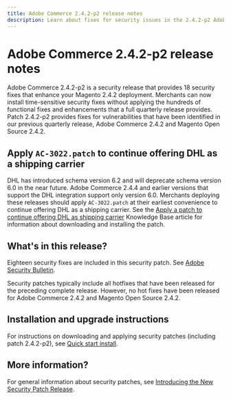 ```yaml
---
title: Adobe Commerce 2.4.2-p2 release notes
description: Learn about fixes for security issues in the 2.4.2-p2 Adobe Commerce release.
---
```


# Adobe Commerce 2.4.2-p2 release notes

Adobe Commerce 2.4.2-p2 is a security release that provides 18 security fixes that enhance your Magento 2.4.2 deployment. Merchants can now install time-sensitive security fixes without applying the hundreds of functional fixes and enhancements that a full quarterly release provides. Patch 2.4.2-p2 provides fixes for vulnerabilities that have been identified in our previous quarterly release, Adobe Commerce 2.4.2 and Magento Open Source 2.4.2.

## Apply `AC-3022.patch` to continue offering DHL as a shipping carrier

DHL has introduced schema version 6.2 and will deprecate schema version 6.0 in the near future. Adobe Commerce 2.4.4 and earlier versions that support the DHL integration support only version 6.0. Merchants deploying these releases should apply `AC-3022.patch` at their earliest convenience to continue offering DHL as a shipping carrier. See the [Apply a patch to continue offering DHL as shipping carrier](https://support.magento.com/hc/en-us/articles/7707818131597-Apply-a-patch-to-continue-offering-DHL-as-shipping-carrier) Knowledge Base article for information about downloading and installing the patch.

## What's in this release?

Eighteen security fixes are included in this security patch. See [Adobe Security Bulletin](https://helpx.adobe.com/security/products/magento/apsb21-64.html).

Security patches typically include all hotfixes that have been released for the preceding complete release. However, no hot fixes have been released for Adobe Commerce 2.4.2 and Magento Open Source 2.4.2.

## Installation and upgrade instructions

For instructions on downloading and applying security patches (including patch 2.4.2-p2), see [Quick start install](../../../installation/composer.md).

## More information?

For general information about security patches, see [Introducing the New Security Patch Release](https://community.magento.com/t5/Magento-DevBlog/Introducing-the-New-Security-Patch-Release/ba-p/141287).
